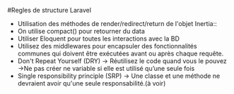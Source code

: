 #Regles de structure Laravel

- Utilisation des méthodes de render/redirect/return de l'objet Inertia::
- On utilise compact() pour retourner du data
- Utiliser Eloquent pour toutes les interactions avec la BD
- Utilisez des middlewares pour encapsuler des fonctionnalités communes qui doivent être exécutées avant ou après chaque requête.
- Don't Repeat Yourself (DRY) -> Réutilisez le code quand vous le pouvez ->Ne pas créer ne variable si elle est utilisé qu’une seule fois
- Single responsibility principle (SRP) -> Une classe et une méthode ne devraient avoir qu'une seule responsabilité.(à voir)
